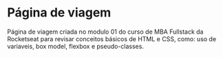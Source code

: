 <h1>Página de viagem</h1>

<p> Página de viagem criada no modulo 01 do curso de MBA Fullstack da Rocketseat para revisar conceitos básicos de HTML e CSS, como: uso de variaveis, box model, flexbox e pseudo-classes.</p>
